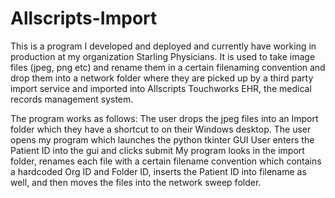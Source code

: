 # Allscripts-Import
This is a program I developed and deployed and currently have working in production at my organization Starling Physicians. It is used to take image files (jpeg, png etc)
and rename them in a certain filenaming convention and drop them into a network folder where they are picked up by a third party import service and imported into Allscripts
Touchworks EHR, the medical records management system. 

The program works as follows:
The user drops the jpeg files into an Import folder which they have a shortcut to on their Windows desktop. 
The user opens my program which launches the python tkinter GUI
User enters the Patient ID into the gui and clicks submit
My program looks in the import folder, renames each file with a certain filename convention which contains a hardcoded Org ID and Folder ID, inserts the Patient ID into filename
as well, and then moves the files into the network sweep folder.
